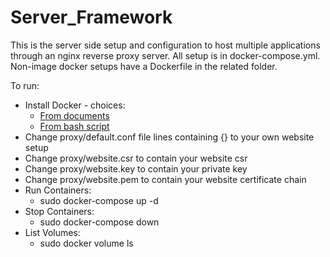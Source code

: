 # Server_Framework

This is the server side setup and configuration to host multiple applications through an
nginx reverse proxy server. All setup is in docker-compose.yml. Non-image docker setups have a Dockerfile in the related folder.

To run:
* Install Docker - choices:
   * [From documents](https://docs.docker.com/install/)
   * [From bash script](https://get.docker.com)
* Change proxy/default.conf file lines containing {} to your own website setup
* Change proxy/website.csr to contain your website csr
* Change proxy/website.key to contain your private key
* Change proxy/website.pem to contain your website certificate chain
* Run Containers:
   * sudo docker-compose up -d
* Stop Containers:
   * sudo docker-compose down
* List Volumes:
   * sudo docker volume ls
